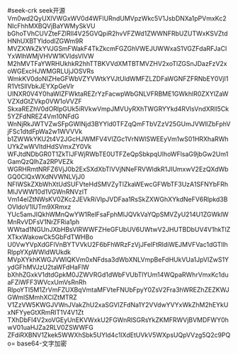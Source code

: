 #seek-crk
seek开源
Vm0wd2QyUXlVWGxWV0d4WFlURndUMVpzWkc5V1JsbDNXa1pPVmxKc2NIcFhhMXBQVjBaYWMySkVU
bGhoTVhCUVZteFZlRll4V25GVQpiR2hvVFZWd1ZWWNFRbUZUTWxKSVZtdHNhUXBTYldodlZGWm9R
MVZXWkZkYVJGSmFWakF4TkZkcmFGZGhVWEJUWWxaS1VGZFdaRFJaClYxWlhWMjVHVW1KVldsVlVW
M2hMVTFaYWRHUkhkR2hhTTBKVVdXMTBTMVZHV2xoTlZGSnJDazFzV2xoWGExcHJWMGRLUjJOSVRs
WmkKV0doNlZHeGFWbVZYVWtkYVJtUldWMFZLZDFaWGNFZFRNbEY0VjI1R1VtSllVbkJEYXpGeVlr
UlNXR0V4Y0haWlZFWktaREZrYzFacwpWbGNLVFRBME1GWkhlR0ZXYlZaWVZXdGtZVkp0VW1oVVZF
SkxaREZhV0dORlpGUk5iRVkwVmpJMVUyRXhTWGRYYkd4RVlsVndXRll5Ck5YZFdNREZ4Vm10NFdG
WnNjRkJWTVZwSFpGWlNjd3BYYld0TFZqQmFTbVZzV25GUmJVWllZbFphVjFSc1dtdFpWa2w1WVVVk
b1ZWWkYKU2t4V2JGcHJWMFV4VlZGc1VrNWlSWEEyVm1wS01HRXhaRWhUYkZwWVltdHdSVmxZY0Vk
WFJtdNDbGR0T1ZkTlJFWjRWbTE0UTFZeQpSbkpqUlhoWFlsaG9jbGw2Um1GamQzQlhZa2RPVEZk
WGRHRmtNRFZ6VjJ0b2ExSXdXbTlVVjNNeFRVWldkR1JIUmxwV2EzQXdWbGQ0ClQxWXdNVWNLVjJ0
NFlWSkZXbWhXtUdSUFVteHdSMVZyTlZkaWEwcGFWbTF3UzA1SFNYbFRhMlJVWW10d1VGWnRNVzlT
Vm14elZtNWsKV0ZKc2JEVkRiVlpJVDFaa1RsSkZXWGhXYkdNeFV6Rlpkd3BOVldoV1lUTm9XRmxz
YUc5amJIQkhWMnQwYW1RelFsaFphMlJQVkVaYQpSMVZyU214U1ZGWklWMnRvVDFsV1NrZFRia1ph
WWtad1NGUnJXbHBsVlRWWFZHeGFUbUV6UWtwV2JHUTBDbUV4V1hkTlZXTkxWakowCk5GbFdTWHBo
U0VwYVpXdGFlVnBYTVVkU2F6bFhWRzFzVjJFelFtRldiWEJMVFVac1dGTllhRlppYXpWWldWUkdk
MVpXYkhKWGJVWlQKVm0xNFdsa3dWbXNLVmpBeFdHUkVUa1JpVlZwS1YydGFhMVJzU2taWFdHaFlW
bXhhZGxkV1dtdGpkM0JZWVRGd1dWbFVUbTlYUm14WQpaRWhrVmxKc1duaFZiWFF3WVcxUmVsRnRh
RlpoYTI5M1ZrVmFZUXBqVmtaMFVteFNUbFpyY0ZsV2Fra3hWREZhZEZKWJGWmlSMmhXClZtMTRZ
V1ZzVW5KWGJVWnJVakZhU2xaSGVIZFdNa1Y2VVdwYVYxWkZhM2hEYkUxNFYyeGtXRmRIT1V4V1Zt
TXhDbFl4V2xoVGEyUnEKVWxkU2FGWnRlSGRsYkZKMFRWVjBVMDFWY0hwV01uaHJZa2RLV0ZSWWFG
ZFdiRXBNV1Zkek5WWXhSbk5UYld4c1lXdEtUVkV5WXpsUQpVVzg5Q2c9PQo=
base64-文字加密
